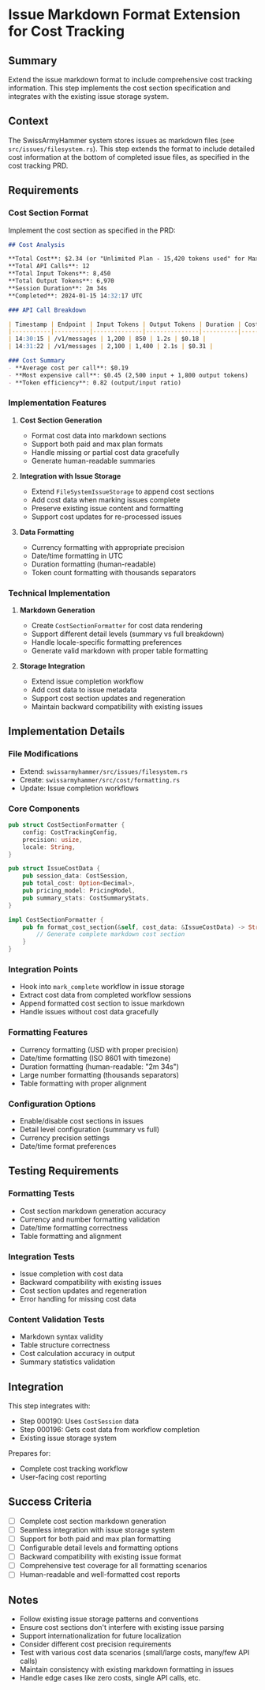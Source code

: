# Issue Markdown Format Extension for Cost Tracking

## Summary

Extend the issue markdown format to include comprehensive cost tracking information. This step implements the cost section specification and integrates with the existing issue storage system.

## Context

The SwissArmyHammer system stores issues as markdown files (see `src/issues/filesystem.rs`). This step extends the format to include detailed cost information at the bottom of completed issue files, as specified in the cost tracking PRD.

## Requirements

### Cost Section Format

Implement the cost section as specified in the PRD:

```markdown
## Cost Analysis

**Total Cost**: $2.34 (or "Unlimited Plan - 15,420 tokens used" for Max plan)
**Total API Calls**: 12
**Total Input Tokens**: 8,450
**Total Output Tokens**: 6,970
**Session Duration**: 2m 34s
**Completed**: 2024-01-15 14:32:17 UTC

### API Call Breakdown

| Timestamp | Endpoint | Input Tokens | Output Tokens | Duration | Cost |
|-----------|----------|--------------|---------------|----------|------|
| 14:30:15 | /v1/messages | 1,200 | 850 | 1.2s | $0.18 |
| 14:31:22 | /v1/messages | 2,100 | 1,400 | 2.1s | $0.31 |

### Cost Summary
- **Average cost per call**: $0.19
- **Most expensive call**: $0.45 (2,500 input + 1,800 output tokens)
- **Token efficiency**: 0.82 (output/input ratio)
```

### Implementation Features

1. **Cost Section Generation**
   - Format cost data into markdown sections
   - Support both paid and max plan formats
   - Handle missing or partial cost data gracefully
   - Generate human-readable summaries

2. **Integration with Issue Storage**
   - Extend `FileSystemIssueStorage` to append cost sections
   - Add cost data when marking issues complete
   - Preserve existing issue content and formatting
   - Support cost updates for re-processed issues

3. **Data Formatting**
   - Currency formatting with appropriate precision
   - Date/time formatting in UTC
   - Duration formatting (human-readable)
   - Token count formatting with thousands separators

### Technical Implementation

1. **Markdown Generation**
   - Create `CostSectionFormatter` for cost data rendering
   - Support different detail levels (summary vs full breakdown)
   - Handle locale-specific formatting preferences
   - Generate valid markdown with proper table formatting

2. **Storage Integration**
   - Extend issue completion workflow
   - Add cost data to issue metadata
   - Support cost section updates and regeneration
   - Maintain backward compatibility with existing issues

## Implementation Details

### File Modifications
- Extend: `swissarmyhammer/src/issues/filesystem.rs`
- Create: `swissarmyhammer/src/cost/formatting.rs`
- Update: Issue completion workflows

### Core Components

```rust
pub struct CostSectionFormatter {
    config: CostTrackingConfig,
    precision: usize,
    locale: String,
}

pub struct IssueCostData {
    pub session_data: CostSession,
    pub total_cost: Option<Decimal>,
    pub pricing_model: PricingModel,
    pub summary_stats: CostSummaryStats,
}

impl CostSectionFormatter {
    pub fn format_cost_section(&self, cost_data: &IssueCostData) -> String {
        // Generate complete markdown cost section
    }
}
```

### Integration Points
- Hook into `mark_complete` workflow in issue storage
- Extract cost data from completed workflow sessions
- Append formatted cost section to issue markdown
- Handle issues without cost data gracefully

### Formatting Features
- Currency formatting (USD with proper precision)
- Date/time formatting (ISO 8601 with timezone)
- Duration formatting (human-readable: "2m 34s")
- Large number formatting (thousands separators)
- Table formatting with proper alignment

### Configuration Options
- Enable/disable cost sections in issues
- Detail level configuration (summary vs full)
- Currency precision settings
- Date/time format preferences

## Testing Requirements

### Formatting Tests
- Cost section markdown generation accuracy
- Currency and number formatting validation
- Date/time formatting correctness
- Table formatting and alignment

### Integration Tests
- Issue completion with cost data
- Backward compatibility with existing issues
- Cost section updates and regeneration
- Error handling for missing cost data

### Content Validation Tests
- Markdown syntax validity
- Table structure correctness
- Cost calculation accuracy in output
- Summary statistics validation

## Integration

This step integrates with:
- Step 000190: Uses `CostSession` data
- Step 000196: Gets cost data from workflow completion
- Existing issue storage system

Prepares for:
- Complete cost tracking workflow
- User-facing cost reporting

## Success Criteria

- [ ] Complete cost section markdown generation
- [ ] Seamless integration with issue storage system
- [ ] Support for both paid and max plan formatting
- [ ] Configurable detail levels and formatting options
- [ ] Backward compatibility with existing issue format
- [ ] Comprehensive test coverage for all formatting scenarios
- [ ] Human-readable and well-formatted cost reports

## Notes

- Follow existing issue storage patterns and conventions
- Ensure cost sections don't interfere with existing issue parsing
- Support internationalization for future localization
- Consider different cost precision requirements
- Test with various cost data scenarios (small/large costs, many/few API calls)
- Maintain consistency with existing markdown formatting in issues
- Handle edge cases like zero costs, single API calls, etc.